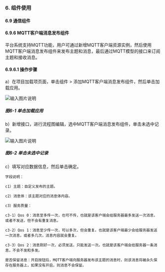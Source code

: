 ### 6. 组件使用

#### 6.9 通信组件

#### 6.9.6 MQTT客户端消息发布组件

平台系统支持MQTT功能，用户可通过新增MQTT客户端资源实例，然后使用MQTT客户端消息发布组件来发布主题和消息，最后通过MQTT模型的接口来订阅主题和接收消息。

#### 6.9.6.1 操作步骤

a）在项目加载项页面，单击组件 > 添加MQTT客户端消息发布组件，然后单击加载应用。

![输入图片说明](../../../../images/SoFlu%EF%BC%88%E5%90%8E%E7%AB%AF%EF%BC%89%E5%BC%80%E5%8F%91%E5%B9%B3%E5%8F%B0/1.%20%E6%9C%80%E6%96%B0%E7%89%88%E6%9C%AC%20-%20%E6%9B%B4%E6%96%B0%E6%97%A5%E6%9C%9F%20-%202022.10.08/6.%20%E7%BB%84%E4%BB%B6%E4%BD%BF%E7%94%A8/9.%20%E9%80%9A%E4%BF%A1%E7%BB%84%E4%BB%B6/6-1.png)

##### 图6-1 单击加载应用

b）新增接口，进行流程图编辑，选中MQTT客户端消息发布组件，单击未选中记录。

![输入图片说明](../../../../images/SoFlu%EF%BC%88%E5%90%8E%E7%AB%AF%EF%BC%89%E5%BC%80%E5%8F%91%E5%B9%B3%E5%8F%B0/1.%20%E6%9C%80%E6%96%B0%E7%89%88%E6%9C%AC%20-%20%E6%9B%B4%E6%96%B0%E6%97%A5%E6%9C%9F%20-%202022.10.08/6.%20%E7%BB%84%E4%BB%B6%E4%BD%BF%E7%94%A8/9.%20%E9%80%9A%E4%BF%A1%E7%BB%84%E4%BB%B6/6-2.png)

##### 图6-2 单击未选中记录

c）填写对应数据信息，然后单击确定。

```
字段说明：

c1）主题：自定义发布的主题。

c2）消息体：该主题对应的消息体内容。

c3）服务质量：

c3-1）Qos 0：消息至多传一次，也可不传，也就是该客户端会给服务器最多发送一次消息，或者不发送，但不会有重复消息。

c3-2）Qos 1：消息至少传一次，可以多次，但会重复。也就是该客户端最少会给服务器发送一次消息，或者多几次，消息内容就会重复。

c3-3）Qos 2：消息刚好一次，必须发送，只能发送一次。也就是该客户端会给服务器一条消息，不会不发和多发。

是否保留消息：开启按钮后，MQTT客户端向服务器发布该主题的消息时，则该消息将被永久保存在服务器上，如果没有开启，则消息不会保留。
```
